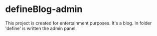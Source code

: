 # defineBlog-admin
This project is created for entertainment purposes.
It's a blog. 
In folder 'define' is written the admin panel.
